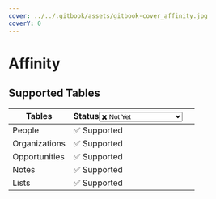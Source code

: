 ```yaml
---
cover: ../../.gitbook/assets/gitbook-cover_affinity.jpg
coverY: 0
---
```


# Affinity

## Supported Tables

<table><thead><tr><th>Tables</th><th>Status<select><option value="6c90dea3d4b34f409e73be79b7076c4a" label="✖️ Not Yet" color="blue"></option><option value="9e01356060cc4ea4988d69f72fe19d39" label="✅ Supported" color="blue"></option><option value="bd4357bee12749d0b80f7bc4a94ec3b5" label="➡️ Supported (1-Way)" color="blue"></option><option value="9b0955a85d044258a10aa0d1d3695a79" label="✅ Supported (as JSON)" color="blue"></option></select></th><th data-hidden></th></tr></thead><tbody><tr><td>People</td><td><span data-option="9e01356060cc4ea4988d69f72fe19d39">✅ Supported</span></td><td></td></tr><tr><td>Organizations</td><td><span data-option="9e01356060cc4ea4988d69f72fe19d39">✅ Supported</span></td><td></td></tr><tr><td>Opportunities</td><td><span data-option="9e01356060cc4ea4988d69f72fe19d39">✅ Supported</span></td><td></td></tr><tr><td>Notes</td><td><span data-option="9e01356060cc4ea4988d69f72fe19d39">✅ Supported</span></td><td></td></tr><tr><td>Lists</td><td><span data-option="9e01356060cc4ea4988d69f72fe19d39">✅ Supported</span></td><td></td></tr></tbody></table>

